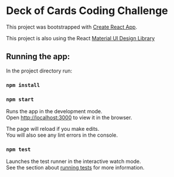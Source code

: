 # Deck of Cards Coding Challenge

This project was bootstrapped with [Create React App](https://github.com/facebook/create-react-app).

This project is also using the React [Material UI Design Library](https://material-ui.com/)
## Running the app:

In the project directory run:

### `npm install`

### `npm start`

Runs the app in the development mode.<br />
Open [http://localhost:3000](http://localhost:3000) to view it in the browser.

The page will reload if you make edits.<br />
You will also see any lint errors in the console.

### `npm test`

Launches the test runner in the interactive watch mode.<br />
See the section about [running tests](https://facebook.github.io/create-react-app/docs/running-tests) for more information.
